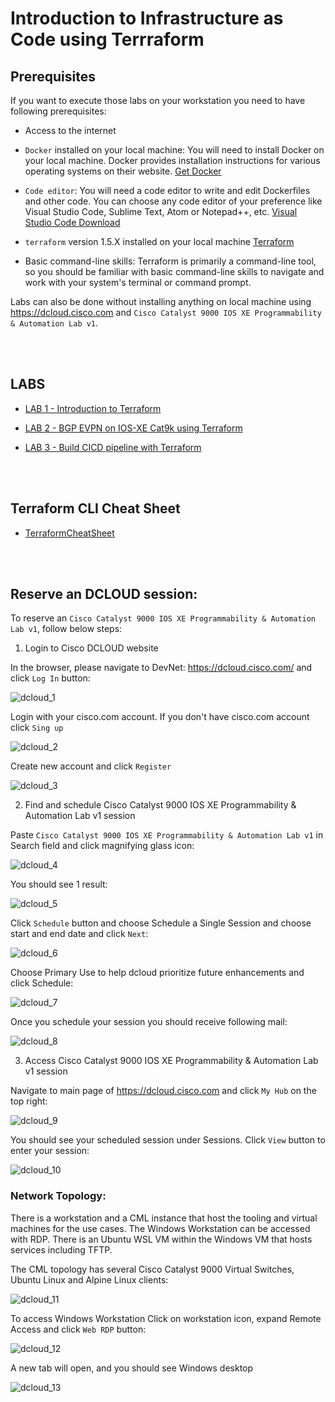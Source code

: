 # Introduction to Infrastructure as Code using Terrraform

## Prerequisites

If you want to execute those labs on your workstation you need to have following prerequisites:

- Access to the internet

- `Docker` installed on your local machine: You will need to install Docker on your local machine. Docker provides installation instructions for various operating systems on their website. [Get Docker](https://docs.docker.com/get-docker/)

- `Code editor`: You will need a code editor to write and edit Dockerfiles and other code. You can choose any code editor of your preference like Visual Studio Code, Sublime Text, Atom or Notepad++, etc. [Visual Studio Code Download](https://code.visualstudio.com/)

- `terraform` version 1.5.X installed on your local machine [Terraform](https://developer.hashicorp.com/terraform/downloads)

- Basic command-line skills: Terraform is primarily a command-line tool, so you should be familiar with basic command-line skills to navigate and work with your system's terminal or command prompt.

Labs can also be done without installing anything on local machine using https://dcloud.cisco.com and `Cisco Catalyst 9000 IOS XE Programmability & Automation Lab v1`.


<br></br>

## LABS

- [LAB 1 - Introduction to Terraform](labs/lab1/README.md)

- [LAB 2 - BGP EVPN on IOS-XE Cat9k using Terraform](labs/lab2/README.md)

- [LAB 3 - Build CICD pipeline with Terraform](labs/lab3/README.md)

<br></br>

## Terraform CLI Cheat Sheet

 - [TerraformCheatSheet](./TerraformCheatSheet.md)

<br></br>

## Reserve an DCLOUD session:

To reserve an `Cisco Catalyst 9000 IOS XE Programmability & Automation Lab v1`, follow below steps:

1. Login to Cisco DCLOUD website

In the browser, please navigate to DevNet: https://dcloud.cisco.com/ and click `Log In` button:

![dcloud_1](images/dcloud_1.png)

Login with your cisco.com account. If you don't have cisco.com account click `Sing up`

![dcloud_2](images/dcloud_2.png)

Create new account and click `Register`

![dcloud_3](images/dcloud_3.png)

2. Find and schedule Cisco Catalyst 9000 IOS XE Programmability & Automation Lab v1 session

Paste `Cisco Catalyst 9000 IOS XE Programmability & Automation Lab v1` in Search field and click magnifying glass icon:

![dcloud_4](images/dcloud_4.png)

You should see 1 result:

![dcloud_5](images/dcloud_5.png)

Click `Schedule` button and choose Schedule a Single Session and choose start and end date and click `Next`:

![dcloud_6](images/dcloud_6.png)

Choose Primary Use to help dcloud prioritize future enhancements and click Schedule:

![dcloud_7](images/dcloud_7.png)

Once you schedule your session you should receive following mail:

![dcloud_8](images/dcloud_8.png)

3. Access Cisco Catalyst 9000 IOS XE Programmability & Automation Lab v1 session

Navigate to main page of https://dcloud.cisco.com and click `My Hub` on the top right:

![dcloud_9](images/dcloud_9.png)

You should see your scheduled session under Sessions. Click `View` button to enter your session:

![dcloud_10](images/dcloud_10.png)

### Network Topology:

There is a workstation and a CML instance that host the tooling and virtual machines for the use cases. The Windows Workstation can be accessed with RDP. There is an Ubuntu WSL VM within the Windows VM that hosts services including TFTP.

The CML topology has several Cisco Catalyst 9000 Virtual Switches, Ubuntu Linux and Alpine Linux clients:

![dcloud_11](images/dcloud_11.png)

To access Windows Workstation Click on workstation icon, expand Remote Access and click `Web RDP` button:

![dcloud_12](images/dcloud_12.png)

A new tab will open, and you should see Windows desktop

![dcloud_13](images/dcloud_13.png)
